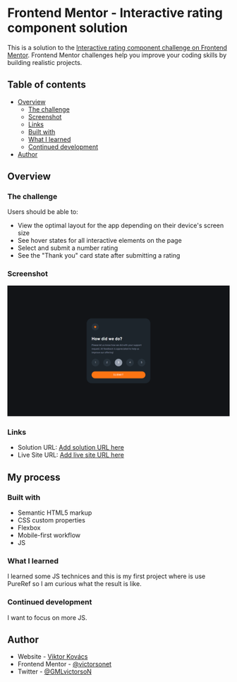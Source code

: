 # Frontend Mentor - Interactive rating component solution

This is a solution to the [Interactive rating component challenge on Frontend Mentor](https://www.frontendmentor.io/challenges/interactive-rating-component-koxpeBUmI). Frontend Mentor challenges help you improve your coding skills by building realistic projects. 

## Table of contents

- [Overview](#overview)
  - [The challenge](#the-challenge)
  - [Screenshot](#screenshot)
  - [Links](#links)
  - [Built with](#built-with)
  - [What I learned](#what-i-learned)
  - [Continued development](#continued-development)
- [Author](#author)

## Overview

### The challenge

Users should be able to:

- View the optimal layout for the app depending on their device's screen size
- See hover states for all interactive elements on the page
- Select and submit a number rating
- See the "Thank you" card state after submitting a rating

### Screenshot

![](./design/irc-screenshot.png)

### Links

- Solution URL: [Add solution URL here](https://github.com/victorsonet/victorsonet.github.io)
- Live Site URL: [Add live site URL here](https://victorsonet.github.io/)

## My process

### Built with

- Semantic HTML5 markup
- CSS custom properties
- Flexbox
- Mobile-first workflow
- JS

### What I learned

I learned some JS technices and this is my first project where is use PureRef so I am curious what the result is like.

### Continued development

I want to focus on more JS.

## Author

- Website - [Viktor Kovács](https://victorsonet.github.io/)
- Frontend Mentor - [@victorsonet](https://www.frontendmentor.io/profile/victorsonet)
- Twitter - [@GMLvictorsoN](https://www.twitter.com/GMLvictorsoN)

